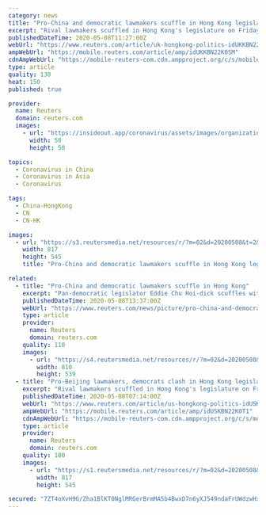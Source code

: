 ```yaml
---
category: news
title: "Pro-China and democratic lawmakers scuffle in Hong Kong legislature"
excerpt: "Rival lawmakers scuffled in Hong Kong's legislature on Friday in a row over electing the chairman of a key committee, a fresh sign of rising political tension as the coronavirus pandemic eases in the Chinese-ruled city."
publishedDateTime: 2020-05-08T11:27:00Z
webUrl: "https://www.reuters.com/article/uk-hongkong-politics-idUKKBN22K0SM"
ampWebUrl: "https://mobile.reuters.com/article/amp/idUKKBN22K0SM"
cdnAmpWebUrl: "https://mobile-reuters-com.cdn.ampproject.org/c/s/mobile.reuters.com/article/amp/idUKKBN22K0SM"
type: article
quality: 130
heat: 150
published: true

provider:
  name: Reuters
  domain: reuters.com
  images:
    - url: "https://insideout.app/coronavirus/assets/images/organizations/reuters.com-50x50.jpg"
      width: 50
      height: 50

topics:
  - Coronavirus in China
  - Coronavirus in Asia
  - Coronavirus

tags:
  - China-HongKong
  - CN
  - CN-HK

images:
  - url: "https://s3.reutersmedia.net/resources/r/?m=02&d=20200508&t=2&i=1517914368&w=&fh=545px&fw=&ll=&pl=&sq=&r=LYNXMPEG470HL"
    width: 817
    height: 545
    title: "Pro-China and democratic lawmakers scuffle in Hong Kong legislature"

related:
  - title: "Pro-China and democratic lawmakers scuffle in Hong Kong"
    excerpt: "Pan-democratic legislator Eddie Chu Hoi-dick scuffles with security and pro-China legislators during Legislative Council's House Committee meeting, in Hong Kong, May 8, 2020. REUTERS/Tyrone Siu &nbs"
    publishedDateTime: 2020-05-08T13:37:00Z
    webUrl: "https://www.reuters.com/news/picture/pro-china-and-democratic-lawmakers-scuff-idUSRTX7HYD1"
    type: article
    provider:
      name: Reuters
      domain: reuters.com
    quality: 110
    images:
      - url: "https://s4.reutersmedia.net/resources/r/?m=02&d=20200508&t=2&i=1517942690&w=&fh=545&fw=810&ll=&pl=&sq=&r=2020-05-08T130814Z_35494_MRPRC28KG9CF5XY_RTRMADP_0_HONGKONG-POLITICS"
        width: 810
        height: 539
  - title: "Pro-Beijing lawmakers, democrats clash in Hong Kong legislature"
    excerpt: "Rival lawmakers scuffled in Hong Kong's legislature on Friday in a row over electing the chairman of a key committee, a fresh sign of rising political tension as the coronavirus pandemic tapers off in the Chinese-ruled city."
    publishedDateTime: 2020-05-08T07:14:00Z
    webUrl: "https://www.reuters.com/article/us-hongkong-politics-idUSKBN22K0T1"
    ampWebUrl: "https://mobile.reuters.com/article/amp/idUSKBN22K0T1"
    cdnAmpWebUrl: "https://mobile-reuters-com.cdn.ampproject.org/c/s/mobile.reuters.com/article/amp/idUSKBN22K0T1"
    type: article
    provider:
      name: Reuters
      domain: reuters.com
    quality: 100
    images:
      - url: "https://s1.reutersmedia.net/resources/r/?m=02&d=20200508&t=2&i=1517914781&w=&fh=545px&fw=&ll=&pl=&sq=&r=LYNXMPEG470I0"
        width: 817
        height: 545

secured: "7ZT4oXvH9G/Zha1BlKT0NglMRGerBrmMA5b4BwxD7n6yXJ549ndaFrUWdzwHxltaPpqMUmdAbpBlvUkcq2WcthPl28//Jub8hbl2GSMf7wPu4PUNe0u7fhjHJ0qGPvGW/ZOhzDQOMJWs+RTpAPlrskAnzitagllPqBvAA7BFUbg2LYPCJQWhD1jOrod4+ntNqyWB6+SJZ3hk8RTnWYhiN7I1s3fPHjcqeg0/paeKqUOby43GjLSi07SQUgMztNE8ipJyoX988pQVc1icqVPElW/gDaMZiR9N6MurNABeJrvOxDMquFI/o1aJSMt8gV9m;Fqtz4Tva030m4dY11rkwJQ=="
---
```


